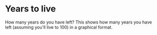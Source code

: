 # Years to live

How many years do you have left? This shows how many years you have left (assuming you'll live to 100)
in a graphical format.
